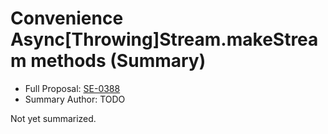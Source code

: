 # Convenience Async[Throwing]Stream.makeStream methods (Summary)

* Full Proposal: [SE-0388](https://github.com/apple/swift-evolution/blob/main/proposals/0388-async-stream-factory.md)
* Summary Author: TODO

Not yet summarized.
